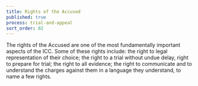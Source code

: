 ```yaml
---
title: Rights of the Accused
published: true
process: trial-and-appeal
sort_order: 02
---
```



The rights of the Accused are one of the most fundamentally important aspects of the ICC. Some of these rights include: the right to legal representation of their choice; the right to a trial without undue delay, right to prepare for trial; the right to all evidence; the right to communicate and to understand the charges against them in a language they understand, to name a few rights.
